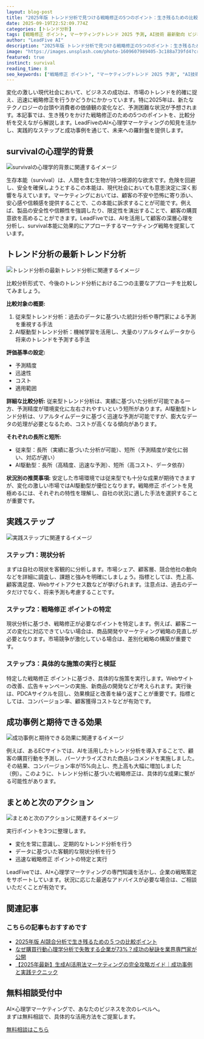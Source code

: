 ```yaml
---
layout: blog-post
title: "2025年版 トレンド分析で見つける戦略修正の5つのポイント：生き残るための比較"
date: 2025-09-19T22:52:09.774Z
categories: [トレンド分析]
tags: [戦略修正 ポイント, マーケティングトレンド 2025 予測, AI技術 最新動向 ビジネス, デジタルマーケティング 未来, 生成AI 進化 影響]
author: "LeadFive AI"
description: "2025年版 トレンド分析で見つける戦略修正の5つのポイント：生き残るための比較 - LeadFiveが提供するAI×心理学マーケティングの実践ガイド"
image: "https://images.unsplash.com/photo-1609607989405-3c188a739fd4?crop=entropy&cs=tinysrgb&fit=max&fm=jpg&ixid=M3w3ODc1MzN8MHwxfHNlYXJjaHwxNTl8fHRyZW5kc3xlbnwxfDB8fHwxNzU4MzIyMzI4fDA&ixlib=rb-4.1.0&q=80&w=1080&w=1200&h=630&fit=crop&crop=smart"
featured: true
instinct: survival
reading_time: 8
seo_keywords: ["戦略修正 ポイント", "マーケティングトレンド 2025 予測", "AI技術 最新動向 ビジネス", "デジタルマーケティング 未来", "生成AI 進化 影響"]
---
```


変化の激しい現代社会において、ビジネスの成功は、市場のトレンドを的確に捉え、迅速に戦略修正を行うかどうかにかかっています。特に2025年は、新たなテクノロジーの台頭や消費者の価値観の変化など、予測困難な状況が予想されます。本記事では、生き残りをかけた戦略修正のための5つのポイントを、比較分析を交えながら解説します。LeadFiveのAI×心理学マーケティングの知見を活かし、実践的なステップと成功事例を通じて、未来への羅針盤を提供します。

## survivalの心理学的背景
![survivalの心理学的背景に関連するイメージ](https://images.unsplash.com/photo-1698050683094-b7e0e57ea903?crop=entropy&cs=tinysrgb&fit=max&fm=jpg&ixid=M3w3ODc1MzN8MHwxfHNlYXJjaHwyNDN8fGlubm92YXRpb258ZW58MXwwfHx8MTc1ODMyMjMyOHww&ixlib=rb-4.1.0&q=80&w=1080&w=1200&h=630&fit=crop&crop=smart)

生存本能（survival）は、人間を含む生物が持つ根源的な欲求です。危険を回避し、安全を確保しようとするこの本能は、現代社会においても意思決定に深く影響を与えています。マーケティングにおいては、顧客の不安や恐怖に寄り添い、安心感や信頼感を提供することで、この本能に訴求することが可能です。例えば、製品の安全性や信頼性を強調したり、限定性を演出することで、顧客の購買意欲を高めることができます。LeadFiveでは、AIを活用して顧客の深層心理を分析し、survival本能に効果的にアプローチするマーケティング戦略を提案しています。

## トレンド分析の最新トレンド分析
![トレンド分析の最新トレンド分析に関連するイメージ](https://images.unsplash.com/photo-1552867544-184c9903cddf?crop=entropy&cs=tinysrgb&fit=max&fm=jpg&ixid=M3w3ODc1MzN8MHwxfHNlYXJjaHwxODJ8fHRyZW5kc3xlbnwxfDB8fHwxNzU4MzIyMzI5fDA&ixlib=rb-4.1.0&q=80&w=1080&w=1200&h=630&fit=crop&crop=smart)

比較分析形式で、今後のトレンド分析における二つの主要なアプローチを比較してみましょう。

**比較対象の概要:**
1. 従来型トレンド分析：過去のデータに基づいた統計分析や専門家による予測を重視する手法
2. AI駆動型トレンド分析：機械学習を活用し、大量のリアルタイムデータから将来のトレンドを予測する手法

**評価基準の設定:**
- 予測精度
- 迅速性
- コスト
- 適用範囲

**詳細な比較分析:**
従来型トレンド分析は、実績に基づいた分析が可能である一方、予測精度が環境変化に左右されやすいという短所があります。AI駆動型トレンド分析は、リアルタイムデータに基づく迅速な予測が可能ですが、膨大なデータの処理が必要となるため、コストが高くなる傾向があります。

**それぞれの長所と短所:**
- 従来型：長所（実績に基づいた分析が可能）、短所（予測精度が変化に弱い、対応が遅い）
- AI駆動型：長所（高精度、迅速な予測）、短所（高コスト、データ依存）

**状況別の推奨事項:**
安定した市場環境では従来型でも十分な成果が期待できますが、変化の激しい市場ではAI駆動型が優位となります。戦略修正 ポイントを見極めるには、それぞれの特性を理解し、自社の状況に適した手法を選択することが重要です。

## 実践ステップ
![実践ステップに関連するイメージ](https://images.unsplash.com/photo-1516414447565-b14be0adf13e?crop=entropy&cs=tinysrgb&fit=max&fm=jpg&ixid=M3w3ODc1MzN8MHwxfHNlYXJjaHwxMTh8fGlubm92YXRpb258ZW58MXwwfHx8MTc1ODI5MTQzNXww&ixlib=rb-4.1.0&q=80&w=1080&w=1200&h=630&fit=crop&crop=smart)

### ステップ1：現状分析
まずは自社の現状を客観的に分析します。市場シェア、顧客層、競合他社の動向などを詳細に調査し、課題と強みを明確にしましょう。指標としては、売上高、顧客満足度、Webサイトアクセス数などが挙げられます。注意点は、過去のデータだけでなく、将来予測も考慮することです。

### ステップ2：戦略修正 ポイントの特定
現状分析に基づき、戦略修正が必要なポイントを特定します。例えば、顧客ニーズの変化に対応できていない場合は、商品開発やマーケティング戦略の見直しが必要となります。市場競争が激化している場合は、差別化戦略の構築が重要です。

### ステップ3：具体的な施策の実行と検証
特定した戦略修正 ポイントに基づき、具体的な施策を実行します。Webサイトの改善、広告キャンペーンの実施、新商品の開発などが考えられます。実行後は、PDCAサイクルを回し、効果検証と改善を繰り返すことが重要です。指標としては、コンバージョン率、顧客獲得コストなどが有効です。

## 成功事例と期待できる効果
![成功事例と期待できる効果に関連するイメージ](https://images.unsplash.com/photo-1503341338985-c0477be52513?crop=entropy&cs=tinysrgb&fit=max&fm=jpg&ixid=M3w3ODc1MzN8MHwxfHNlYXJjaHwxNzR8fHRyZW5kc3xlbnwxfDB8fHwxNzU4MzIyMzI4fDA&ixlib=rb-4.1.0&q=80&w=1080&w=1200&h=630&fit=crop&crop=smart)

例えば、あるECサイトでは、AIを活用したトレンド分析を導入することで、顧客の購買行動を予測し、パーソナライズされた商品レコメンドを実施しました。その結果、コンバージョン率が15%向上し、売上高も大幅に増加しました（例）。このように、トレンド分析に基づいた戦略修正は、具体的な成果に繋がる可能性があります。

## まとめと次のアクション
![まとめと次のアクションに関連するイメージ](https://images.unsplash.com/photo-1584997629379-c93406839511?crop=entropy&cs=tinysrgb&fit=max&fm=jpg&ixid=M3w3ODc1MzN8MHwxfHNlYXJjaHwyNDJ8fGVtZXJnaW5nJTIwdGVjaG5vbG9neXxlbnwxfDB8fHwxNzU4MjkwNDM2fDA&ixlib=rb-4.1.0&q=80&w=1080&w=1200&h=630&fit=crop&crop=smart)

実行ポイントを3つに整理します。

- 変化を常に意識し、定期的なトレンド分析を行う
- データに基づいた客観的な現状分析を行う
- 迅速な戦略修正 ポイントの特定と実行

LeadFiveでは、AI×心理学マーケティングの専門知識を活かし、企業の戦略策定をサポートしています。状況に応じた最適なアドバイスが必要な場合は、ご相談いただくことが有効です。

## 関連記事

<div class="related-posts">
  <h3>こちらの記事もおすすめです</h3>
  <ul>
    <li><a href="{{ site.baseurl }}{% post_url 2025-09-19-2025年版-ai競合分析で生き残るための-つの比較ポイント %}">2025年版 AI競合分析で生き残るための５つの比較ポイント</a></li>
    <li><a href="{{ site.baseurl }}{% post_url 2025-09-03-consumer-psychology-analysis %}">なぜ購買行動心理学分析で失敗する企業が73%？成功の秘訣を業界専門家が公開</a></li>
    <li><a href="{{ site.baseurl }}{% post_url 2025-09-02-ai-marketing-complete-guide %}">【2025年最新】生成AI活用法マーケティングの完全攻略ガイド｜成功事例と実践テクニック</a></li>
  </ul>
</div>

<div class="cta-section">
  <h2>無料相談受付中</h2>
  <p>AI×心理学マーケティングで、あなたのビジネスを次のレベルへ。<br>
  まずは無料相談で、具体的な活用方法をご提案します。</p>
  <a href="https://leadfive.co.jp/contact" class="btn btn-primary btn-lg">無料相談はこちら</a>
</div>

<script type="application/ld+json">
{
  "@context": "https://schema.org",
  "@type": "BlogPosting",
  "headline": "2025年版 トレンド分析で見つける戦略修正の5つのポイント：生き残るための比較",
  "image": "https://images.unsplash.com/photo-1609607989405-3c188a739fd4?crop=entropy&cs=tinysrgb&fit=max&fm=jpg&ixid=M3w3ODc1MzN8MHwxfHNlYXJjaHwxNTl8fHRyZW5kc3xlbnwxfDB8fHwxNzU4MzIyMzI4fDA&ixlib=rb-4.1.0&q=80&w=1080&w=1200&h=630&fit=crop&crop=smart",
  "author": {
    "@type": "Organization",
    "name": "LeadFive"
  },
  "publisher": {
    "@type": "Organization",
    "name": "LeadFive",
    "logo": {
      "@type": "ImageObject",
      "url": "https://leadfive.co.jp/assets/images/logo.png"
    }
  },
  "datePublished": "2025-09-19T22:52:09.774Z",
  "description": "2025年版 トレンド分析で見つける戦略修正の5つのポイント：生き残るための比較 - LeadFiveが提供するAI×心理学マーケティングの実践ガイド"
}
</script>
